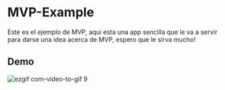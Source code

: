 # MVP-Example

Este es el ejemplo de MVP, aqui esta una app sencilla que le va a servir para darse una idea acerca de MVP, espero que le sirva mucho!

## Demo

![ezgif com-video-to-gif 9](https://user-images.githubusercontent.com/20933322/36689591-d282e82e-1afd-11e8-8353-02ad42d2ee85.gif)
